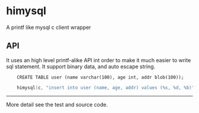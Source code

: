 himysql
=======

A printf like mysql c client wrapper

API
---

It uses an high level printf-alike API int order to make it much easier to write sql statement. It support binary data, and auto escape string.

```
    CREATE TABLE user (name varchar(100), age int, addr blob(100));
```

```c
    himysql(c, "insert into user (name, age, addr) values (%s, %d, %b)", "jack", 23, "New York", (size_t)8);
```

-----------------------

More detail see the test and source code.

